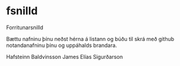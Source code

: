 fsnilld
=======

Forritunarsnilld

Bættu nafninu þínu neðst hérna á listann
og búðu til skrá með github notandanafninu þínu
og uppáhalds brandara.

Hafsteinn Baldvinsson
James Elías Sigurðarson